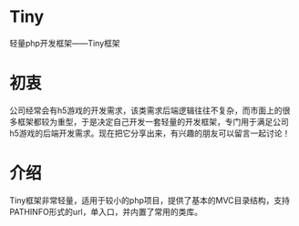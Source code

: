 # Tiny
轻量php开发框架——Tiny框架
# 初衷
公司经常会有h5游戏的开发需求，该类需求后端逻辑往往不复杂，而市面上的很多框架都较为重型，于是决定自己开发一套轻量的开发框架，专门用于满足公司h5游戏的后端开发需求。现在把它分享出来，有兴趣的朋友可以留言一起讨论！
# 介绍
Tiny框架非常轻量，适用于较小的php项目，提供了基本的MVC目录结构，支持PATHINFO形式的url，单入口，并内置了常用的类库。

